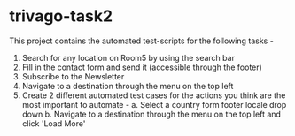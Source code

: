 # trivago-task2

This project contains the automated test-scripts for the following tasks -

  1. Search for any location on Room5 by using the search bar 
  2. Fill in the contact form and send it (accessible through the footer) 
  3. Subscribe to the Newsletter 
  4. Navigate to a destination through the menu on the top left
  5. Create 2 different automated test cases for the actions you think are the most important to automate -
    a. Select a country form footer locale drop down
    b. Navigate to a destination through the menu on the top left and click 'Load More'
